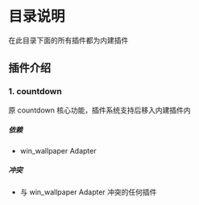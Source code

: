 # 目录说明

在此目录下面的所有插件都为内建插件

## 插件介绍

### 1. countdown

原 countdown 核心功能，插件系统支持后移入内建插件内

##### 依赖

- win_wallpaper Adapter

##### 冲突

- 与 win_wallpaper Adapter 冲突的任何插件
